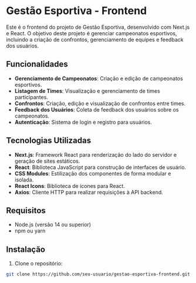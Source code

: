 # Gestão Esportiva - Frontend

Este é o frontend do projeto de Gestão Esportiva, desenvolvido com Next.js e React. O objetivo deste projeto é gerenciar campeonatos esportivos, incluindo a criação de confrontos, gerenciamento de equipes e feedback dos usuários.

## Funcionalidades

- **Gerenciamento de Campeonatos**: Criação e edição de campeonatos esportivos.
- **Listagem de Times**: Visualização e gerenciamento de times participantes.
- **Confrontos**: Criação, edição e visualização de confrontos entre times.
- **Feedback dos Usuários**: Coleta de feedback dos usuários sobre os campeonatos.
- **Autenticação**: Sistema de login e registro para usuários.

## Tecnologias Utilizadas

- **Next.js**: Framework React para renderização do lado do servidor e geração de sites estáticos.
- **React**: Biblioteca JavaScript para construção de interfaces de usuário.
- **CSS Modules**: Estilização dos componentes de forma modular e isolada.
- **React Icons**: Biblioteca de ícones para React.
- **Axios**: Cliente HTTP para realizar requisições à API backend.

## Requisitos

- Node.js (versão 14 ou superior)
- npm ou yarn

## Instalação

1. Clone o repositório:

```bash
git clone https://github.com/seu-usuario/gestao-esportiva-frontend.git
